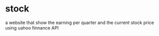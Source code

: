 # stock
 a website that show the earning per quarter and the current stock price using uahoo finnance API

